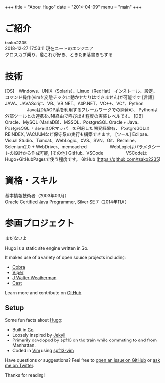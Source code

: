 +++
title = "About Hugo"
date = "2014-04-09"
menu = "main"
+++


# ご紹介
tsako2235  
2018-12-27 17:53:11 現在ニートのエンジニア  
クロスカブ乗り、艦これが好き、ときたま落書きもする  

# 技術
[OS]　Windows、UNIX（Solaris）、Limux（RedHat）
      インストール、設定、コマンド操作(vimを変態チックに動かせたりはできません)が可能です
[言語]　JAVA、JAVAScript、VB、VB.NET、ASP.NET、VC++、VC#、Python
　　　　　JavaはDI/AOP系を利用するフレームワークでの開発可、
       Pythonは外部ツールとの連携をJNI経由で呼び出す程度の実装レベルです。
[DB]　Oracle、MySQL (MariaDB)、MSSQL、PostgreSQL
      Oracle + Java、PostgreSQL + JavaはORマッパーを利用した開発経験有、
PostgreSQLはREINDEX, VACUUMなど保守系の実行も構築できます。
[ツール] Eclipse、Visual Studio、Tomcat、WebLogic、CVS、SVN、Git、Redmine、Selenium2.0 + WebDriver、memcached
　　　　　WebLogicはパラメタシートの設計から作成可能,
[その他] GitHub、VSCode
　　　　　VSCodeはHugo+GitHubPagesで使う程度です。
         GitHub (https://github.com/tsako2235)

# 資格・スキル
基本情報技術者（2003年03月）  
Oracle Certified Java Programmer, Silver SE 7（2014年11月）  

# 参画プロジェクト
まだないよ

Hugo is a static site engine written in Go.


It makes use of a variety of open source projects including:

* [Cobra](https://github.com/spf13/cobra)
* [Viper](https://github.com/spf13/viper)
* [J Walter Weatherman](https://github.com/spf13/jWalterWeatherman)
* [Cast](https://github.com/spf13/cast)

Learn more and contribute on [GitHub](https://github.com/spf13).

## Setup

Some fun facts about [Hugo](http://gohugo.io/):

* Built in [Go](http://golang.org/)
* Loosely inspired by [Jekyll](http://jekyllrb.com/)
* Primarily developed by [spf13](http://spf13.com/) on the train while commuting to and from Manhattan.
* Coded in [Vim](http://vim.org) using [spf13-vim](http://vim.spf13.com/)

Have questions or suggestions? Feel free to [open an issue on GitHub](https://github.com/spf13/hugo/issues/new) or [ask me on Twitter](https://twitter.com/spf13).

Thanks for reading!
